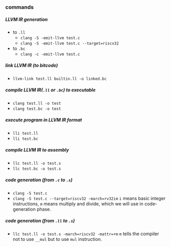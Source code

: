 ### commands

##### LLVM IR generation
- to `.ll`
  - `clang -S -emit-llvm test.c`
  - `clang -S -emit-llvm test.c --target=riscv32`
- to `.bc`
  - `clang -c -emit-llvm test.c` 

##### link LLVM IR (to bitcode)
- `llvm-link test.ll builtin.ll -o linked.bc`

##### compile LLVM IR(`.ll` or `.bc`) to executable
- `clang test.ll -o test`
- `clang test.bc -o test`

##### execute program in LLVM IR format
- `lli test.ll`
- `lli test.bc`

##### compile LLVM IR to assembly
- `llc test.ll -o test.s`
- `llc test.bc -o test.s`

##### code generation (from `.c` to `.s`)
- `clang -S test.c`
- `clang -S test.c --target=riscv32 -march=rv32im` 
`i` means basic integer instructions, `m` means multiply and divide, which we will use in code-generation phase.

##### code generation (from `.ll` to `.s`)
- `llc test.ll -o test.s -march=riscv32 -mattr=+m`
`m` tells the compiler not to use `__mul` but to use `mul` instruction.